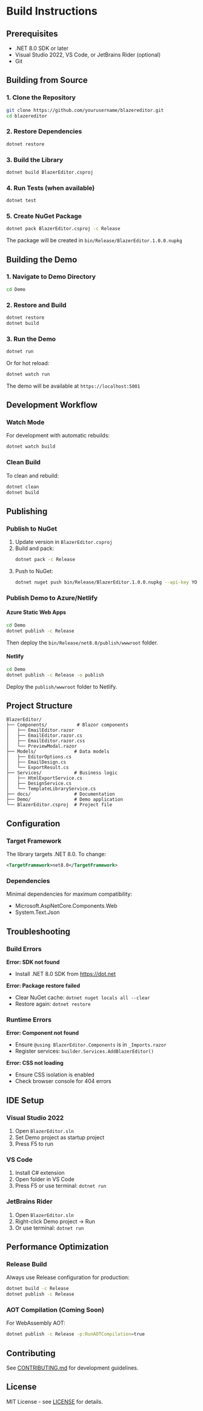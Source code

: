 # Build Instructions

## Prerequisites

- .NET 8.0 SDK or later
- Visual Studio 2022, VS Code, or JetBrains Rider (optional)
- Git

## Building from Source

### 1. Clone the Repository

```bash
git clone https://github.com/yourusername/blazereditor.git
cd blazereditor
```

### 2. Restore Dependencies

```bash
dotnet restore
```

### 3. Build the Library

```bash
dotnet build BlazerEditor.csproj
```

### 4. Run Tests (when available)

```bash
dotnet test
```

### 5. Create NuGet Package

```bash
dotnet pack BlazerEditor.csproj -c Release
```

The package will be created in `bin/Release/BlazerEditor.1.0.0.nupkg`

## Building the Demo

### 1. Navigate to Demo Directory

```bash
cd Demo
```

### 2. Restore and Build

```bash
dotnet restore
dotnet build
```

### 3. Run the Demo

```bash
dotnet run
```

Or for hot reload:

```bash
dotnet watch run
```

The demo will be available at `https://localhost:5001`

## Development Workflow

### Watch Mode

For development with automatic rebuilds:

```bash
dotnet watch build
```

### Clean Build

To clean and rebuild:

```bash
dotnet clean
dotnet build
```

## Publishing

### Publish to NuGet

1. Update version in `BlazerEditor.csproj`
2. Build and pack:
   ```bash
   dotnet pack -c Release
   ```
3. Push to NuGet:
   ```bash
   dotnet nuget push bin/Release/BlazerEditor.1.0.0.nupkg --api-key YOUR_API_KEY --source https://api.nuget.org/v3/index.json
   ```

### Publish Demo to Azure/Netlify

#### Azure Static Web Apps

```bash
cd Demo
dotnet publish -c Release
```

Then deploy the `bin/Release/net8.0/publish/wwwroot` folder.

#### Netlify

```bash
cd Demo
dotnet publish -c Release -o publish
```

Deploy the `publish/wwwroot` folder to Netlify.

## Project Structure

```
BlazerEditor/
├── Components/           # Blazor components
│   ├── EmailEditor.razor
│   ├── EmailEditor.razor.cs
│   ├── EmailEditor.razor.css
│   └── PreviewModal.razor
├── Models/              # Data models
│   ├── EditorOptions.cs
│   ├── EmailDesign.cs
│   └── ExportResult.cs
├── Services/            # Business logic
│   ├── HtmlExportService.cs
│   ├── DesignService.cs
│   └── TemplateLibraryService.cs
├── docs/                # Documentation
├── Demo/                # Demo application
└── BlazerEditor.csproj  # Project file
```

## Configuration

### Target Framework

The library targets .NET 8.0. To change:

```xml
<TargetFramework>net8.0</TargetFramework>
```

### Dependencies

Minimal dependencies for maximum compatibility:
- Microsoft.AspNetCore.Components.Web
- System.Text.Json

## Troubleshooting

### Build Errors

**Error: SDK not found**
- Install .NET 8.0 SDK from https://dot.net

**Error: Package restore failed**
- Clear NuGet cache: `dotnet nuget locals all --clear`
- Restore again: `dotnet restore`

### Runtime Errors

**Error: Component not found**
- Ensure `@using BlazerEditor.Components` is in `_Imports.razor`
- Register services: `builder.Services.AddBlazerEditor()`

**Error: CSS not loading**
- Ensure CSS isolation is enabled
- Check browser console for 404 errors

## IDE Setup

### Visual Studio 2022

1. Open `BlazerEditor.sln`
2. Set Demo project as startup project
3. Press F5 to run

### VS Code

1. Install C# extension
2. Open folder in VS Code
3. Press F5 or use terminal: `dotnet run`

### JetBrains Rider

1. Open `BlazerEditor.sln`
2. Right-click Demo project → Run
3. Or use terminal: `dotnet run`

## Performance Optimization

### Release Build

Always use Release configuration for production:

```bash
dotnet build -c Release
dotnet publish -c Release
```

### AOT Compilation (Coming Soon)

For WebAssembly AOT:

```bash
dotnet publish -c Release -p:RunAOTCompilation=true
```

## Contributing

See [CONTRIBUTING.md](CONTRIBUTING.md) for development guidelines.

## License

MIT License - see [LICENSE](LICENSE) for details.
